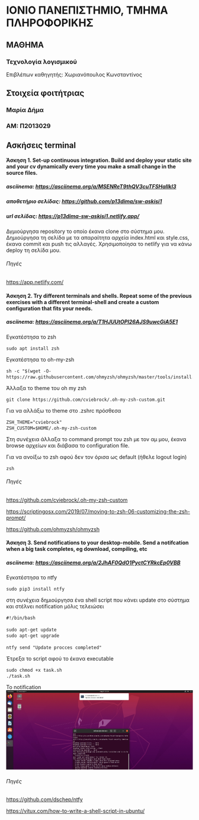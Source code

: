 # ΙΟΝΙΟ ΠΑΝΕΠΙΣΤΗΜΙΟ, ΤΜΗΜΑ ΠΛΗΡΟΦΟΡΙΚΗΣ 
## ΜΑΘΗΜΑ
### Τεχνολογία λογισμικού 
Επιβλέπων καθηγητής: Χωριανόπουλος Κωνσταντίνος 

## Στοιχεία φοιτήτριας
### Μαρία Δήμα
### ΑΜ: Π2013029

## Ασκήσεις terminal
#### Άσκηση 1. Set-up continuous integration. Build and deploy your static site and your cv dynamically every time you make a small change in the source files.
##### asciinema: https://asciinema.org/a/MSENReT9thQV3cuTFSHaIlkl3
##### αποθετήριο σελίδας: https://github.com/p13dima/sw-askisi1
##### url σελίδας: https://p13dima-sw-askisi1.netlify.app/
Δγμιούργησα repository το οποίο έκανα clone στο σύστημα μου. Δημιούργησα τη σελίδα με τα απαραίτητα αρχεία index.html και style.css, έκανα commit και push τις αλλαγές. Χρησιμοποίησα το netlify για να κάνω deploy τη σελίδα μου.

###### Πηγές
https://app.netlify.com/

#### Άσκηση 2. Try different terminals and shells. Repeat some of the previous exercises with a different terminal-shell and create a custom configuration that fits your needs.
##### asciinema: https://asciinema.org/a/T1HJUUtOPl26AJS9uwcGiA5E1
Εγκατέστησα το zsh
```
sudo apt install zsh
```
Εγκατέστησα το oh-my-zsh
```
sh -c "$(wget -O- https://raw.githubusercontent.com/ohmyzsh/ohmyzsh/master/tools/install.sh)"
```
Άλλαξα το theme του oh my zsh
```
git clone https://github.com/cviebrock/.oh-my-zsh-custom.git
```
Για να αλλάξω το theme στο .zshrc πρόσθεσα
```
ZSH_THEME="cviebrock"
ZSH_CUSTOM=$HOME/.oh-my-zsh-custom
```
Στη συνέχεια άλλαξα το command prompt του zsh με τον αμ μου, έκανα browse αρχείων και διάβασα το configuration file.

Για να ανοίξω το zsh αφού δεν τον όρισα ως default (ήθελε logout login)
```
zsh
```
###### Πηγές
https://github.com/cviebrock/.oh-my-zsh-custom

https://scriptingosx.com/2019/07/moving-to-zsh-06-customizing-the-zsh-prompt/

https://github.com/ohmyzsh/ohmyzsh

#### Άσκηση 3. Send notifications to your desktop-mobile. Send a notifcation when a big task completes, eg download, compiling, etc
##### asciinema: https://asciinema.org/a/2JhAF0QdO1PyctCYRkcEp0VBB
Εγκατέστησα το ntfy
```
sudo pip3 install ntfy
```
στη συνέχεια δημιούργησα ένα shell script που κάνει update στο σύστημα και στέλνει notification μόλις τελειώσει
```
#!/bin/bash

sudo apt-get update 
sudo apt-get upgrade

ntfy send "Update procces completed"
```

Έτρεξα το script αφού το έκανα executable
```
sudo chmod +x task.sh
./task.sh
```

Το notification
![notification](ntfy.jpg)

###### Πηγές
https://github.com/dschep/ntfy

https://vitux.com/how-to-write-a-shell-script-in-ubuntu/

